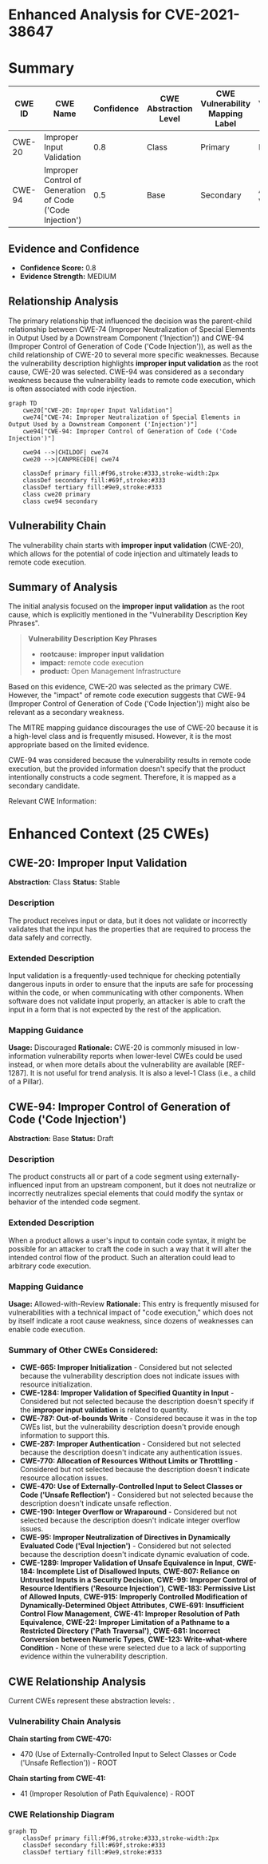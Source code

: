# Enhanced Analysis for CVE-2021-38647

# Summary
| CWE ID | CWE Name | Confidence | CWE Abstraction Level | CWE Vulnerability Mapping Label | CWE-Vulnerability Mapping Notes |
|---|---|---|---|---|---|
| CWE-20 | Improper Input Validation | 0.8 | Class | Primary | Discouraged |
| CWE-94 | Improper Control of Generation of Code ('Code Injection') | 0.5 | Base | Secondary | Allowed-with-Review |

## Evidence and Confidence

*   **Confidence Score:** 0.8
*   **Evidence Strength:** MEDIUM

## Relationship Analysis
The primary relationship that influenced the decision was the parent-child relationship between CWE-74 (Improper Neutralization of Special Elements in Output Used by a Downstream Component ('Injection')) and CWE-94 (Improper Control of Generation of Code ('Code Injection')), as well as the child relationship of CWE-20 to several more specific weaknesses. Because the vulnerability description highlights **improper input validation** as the root cause, CWE-20 was selected. CWE-94 was considered as a secondary weakness because the vulnerability leads to remote code execution, which is often associated with code injection.

```mermaid
graph TD
    cwe20["CWE-20: Improper Input Validation"]
    cwe74["CWE-74: Improper Neutralization of Special Elements in Output Used by a Downstream Component ('Injection')"]
    cwe94["CWE-94: Improper Control of Generation of Code ('Code Injection')"]

    cwe94 -->|CHILDOF| cwe74
    cwe20 -->|CANPRECEDE| cwe74

    classDef primary fill:#f96,stroke:#333,stroke-width:2px
    classDef secondary fill:#69f,stroke:#333
    classDef tertiary fill:#9e9,stroke:#333
    class cwe20 primary
    class cwe94 secondary
```

## Vulnerability Chain
The vulnerability chain starts with **improper input validation** (CWE-20), which allows for the potential of code injection and ultimately leads to remote code execution.

## Summary of Analysis
The initial analysis focused on the **improper input validation** as the root cause, which is explicitly mentioned in the "Vulnerability Description Key Phrases".

> **Vulnerability Description Key Phrases**
> - **rootcause:** **improper input validation**
> - **impact:** remote code execution
> - **product:** Open Management Infrastructure

Based on this evidence, CWE-20 was selected as the primary CWE. However, the "impact" of remote code execution suggests that CWE-94 (Improper Control of Generation of Code ('Code Injection')) might also be relevant as a secondary weakness.

The MITRE mapping guidance discourages the use of CWE-20 because it is a high-level class and is frequently misused. However, it is the most appropriate based on the limited evidence.

CWE-94 was considered because the vulnerability results in remote code execution, but the provided information doesn't specify that the product intentionally constructs a code segment. Therefore, it is mapped as a secondary candidate.

Relevant CWE Information:

# Enhanced Context (25 CWEs)

## CWE-20: Improper Input Validation
**Abstraction:** Class
**Status:** Stable

### Description
The product receives input or data, but it does
        not validate or incorrectly validates that the input has the
        properties that are required to process the data safely and
        correctly.

### Extended Description
Input validation is a frequently-used technique for checking potentially dangerous inputs in order to ensure that the inputs are safe for processing within the code, or when communicating with other components. When software does not validate input properly, an attacker is able to craft the input in a form that is not expected by the rest of the application.

### Mapping Guidance
**Usage:** Discouraged
**Rationale:** CWE-20 is commonly misused in low-information vulnerability reports when lower-level CWEs could be used instead, or when more details about the vulnerability are available [REF-1287]. It is not useful for trend analysis. It is also a level-1 Class (i.e., a child of a Pillar).

## CWE-94: Improper Control of Generation of Code ('Code Injection')
**Abstraction:** Base
**Status:** Draft

### Description
The product constructs all or part of a code segment using externally-influenced input from an upstream component, but it does not neutralize or incorrectly neutralizes special elements that could modify the syntax or behavior of the intended code segment.

### Extended Description
When a product allows a user's input to contain code syntax, it might be possible for an attacker to craft the code in such a way that it will alter the intended control flow of the product. Such an alteration could lead to arbitrary code execution.

### Mapping Guidance
**Usage:** Allowed-with-Review
**Rationale:** This entry is frequently misused for vulnerabilities with a technical impact of "code execution," which does not by itself indicate a root cause weakness, since dozens of weaknesses can enable code execution.

### Summary of Other CWEs Considered:

*   **CWE-665: Improper Initialization** - Considered but not selected because the vulnerability description does not indicate issues with resource initialization.
*   **CWE-1284: Improper Validation of Specified Quantity in Input** - Considered but not selected because the description doesn't specify if the **improper input validation** is related to quantity.
*   **CWE-787: Out-of-bounds Write** - Considered because it was in the top CWEs list, but the vulnerability description doesn't provide enough information to support this.
*   **CWE-287: Improper Authentication** - Considered but not selected because the description doesn't indicate any authentication issues.
*   **CWE-770: Allocation of Resources Without Limits or Throttling** - Considered but not selected because the description doesn't indicate resource allocation issues.
*   **CWE-470: Use of Externally-Controlled Input to Select Classes or Code ('Unsafe Reflection')** - Considered but not selected because the description doesn't indicate unsafe reflection.
*   **CWE-190: Integer Overflow or Wraparound** - Considered but not selected because the description doesn't indicate integer overflow issues.
*   **CWE-95: Improper Neutralization of Directives in Dynamically Evaluated Code ('Eval Injection')** - Considered but not selected because the description doesn't indicate dynamic evaluation of code.
*   **CWE-1289: Improper Validation of Unsafe Equivalence in Input**, **CWE-184: Incomplete List of Disallowed Inputs**, **CWE-807: Reliance on Untrusted Inputs in a Security Decision**, **CWE-99: Improper Control of Resource Identifiers ('Resource Injection')**, **CWE-183: Permissive List of Allowed Inputs**, **CWE-915: Improperly Controlled Modification of Dynamically-Determined Object Attributes**, **CWE-691: Insufficient Control Flow Management**, **CWE-41: Improper Resolution of Path Equivalence**, **CWE-22: Improper Limitation of a Pathname to a Restricted Directory ('Path Traversal')**, **CWE-681: Incorrect Conversion between Numeric Types**, **CWE-123: Write-what-where Condition** - None of these were selected due to a lack of supporting evidence within the vulnerability description.


## CWE Relationship Analysis

Current CWEs represent these abstraction levels: .


### Vulnerability Chain Analysis

**Chain starting from CWE-470:**
- 470 (Use of Externally-Controlled Input to Select Classes or Code ('Unsafe Reflection')) - ROOT


**Chain starting from CWE-41:**
- 41 (Improper Resolution of Path Equivalence) - ROOT



### CWE Relationship Diagram

```mermaid
graph TD
    classDef primary fill:#f96,stroke:#333,stroke-width:2px
    classDef secondary fill:#69f,stroke:#333
    classDef tertiary fill:#9e9,stroke:#333
```